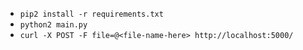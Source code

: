 - `pip2 install -r requirements.txt`
- `python2 main.py`
- `curl -X POST -F file=@<file-name-here> http://localhost:5000/`
